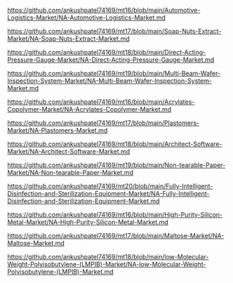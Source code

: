 <p><a href="https://github.com/ankushpatel74169/mt16/blob/main/Automotive-Logistics-Market/NA-Automotive-Logistics-Market.md">https://github.com/ankushpatel74169/mt16/blob/main/Automotive-Logistics-Market/NA-Automotive-Logistics-Market.md</a></p><p><a href="https://github.com/ankushpatel74169/mt17/blob/main/Soap-Nuts-Extract-Market/NA-Soap-Nuts-Extract-Market.md">https://github.com/ankushpatel74169/mt17/blob/main/Soap-Nuts-Extract-Market/NA-Soap-Nuts-Extract-Market.md</a></p><p><a href="https://github.com/ankushpatel74169/mt18/blob/main/Direct-Acting-Pressure-Gauge-Market/NA-Direct-Acting-Pressure-Gauge-Market.md">https://github.com/ankushpatel74169/mt18/blob/main/Direct-Acting-Pressure-Gauge-Market/NA-Direct-Acting-Pressure-Gauge-Market.md</a></p><p><a href="https://github.com/ankushpatel74169/mt19/blob/main/Multi-Beam-Wafer-Inspection-System-Market/NA-Multi-Beam-Wafer-Inspection-System-Market.md">https://github.com/ankushpatel74169/mt19/blob/main/Multi-Beam-Wafer-Inspection-System-Market/NA-Multi-Beam-Wafer-Inspection-System-Market.md</a></p><p><a href="https://github.com/ankushpatel74169/mt16/blob/main/Acrylates-Copolymer-Market/NA-Acrylates-Copolymer-Market.md">https://github.com/ankushpatel74169/mt16/blob/main/Acrylates-Copolymer-Market/NA-Acrylates-Copolymer-Market.md</a></p><p><a href="https://github.com/ankushpatel74169/mt17/blob/main/Plastomers-Market/NA-Plastomers-Market.md">https://github.com/ankushpatel74169/mt17/blob/main/Plastomers-Market/NA-Plastomers-Market.md</a></p><p><a href="https://github.com/ankushpatel74169/mt18/blob/main/Architect-Software-Market/NA-Architect-Software-Market.md">https://github.com/ankushpatel74169/mt18/blob/main/Architect-Software-Market/NA-Architect-Software-Market.md</a></p><p><a href="https://github.com/ankushpatel74169/mt19/blob/main/Non-tearable-Paper-Market/NA-Non-tearable-Paper-Market.md">https://github.com/ankushpatel74169/mt19/blob/main/Non-tearable-Paper-Market/NA-Non-tearable-Paper-Market.md</a></p><p><a href="https://github.com/ankushpatel74169/mt20/blob/main/Fully-Intelligent-Disinfection-and-Sterilization-Equipment-Market/NA-Fully-Intelligent-Disinfection-and-Sterilization-Equipment-Market.md">https://github.com/ankushpatel74169/mt20/blob/main/Fully-Intelligent-Disinfection-and-Sterilization-Equipment-Market/NA-Fully-Intelligent-Disinfection-and-Sterilization-Equipment-Market.md</a></p><p><a href="https://github.com/ankushpatel74169/mt16/blob/main/High-Purity-Silicon-Metal-Market/NA-High-Purity-Silicon-Metal-Market.md">https://github.com/ankushpatel74169/mt16/blob/main/High-Purity-Silicon-Metal-Market/NA-High-Purity-Silicon-Metal-Market.md</a></p><p><a href="https://github.com/ankushpatel74169/mt17/blob/main/Maltose-Market/NA-Maltose-Market.md">https://github.com/ankushpatel74169/mt17/blob/main/Maltose-Market/NA-Maltose-Market.md</a></p><p><a href="https://github.com/ankushpatel74169/mt18/blob/main/low-Molecular-Weight-Polyisobutylene-(LMPIB)-Market/NA-low-Molecular-Weight-Polyisobutylene-(LMPIB)-Market.md">https://github.com/ankushpatel74169/mt18/blob/main/low-Molecular-Weight-Polyisobutylene-(LMPIB)-Market/NA-low-Molecular-Weight-Polyisobutylene-(LMPIB)-Market.md</a></p>
